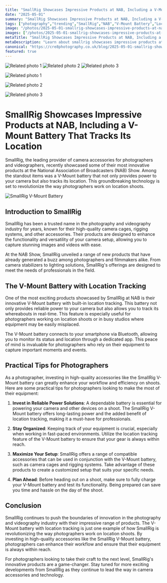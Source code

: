 ```yaml
---
title: "SmallRig Showcases Impressive Products at NAB, Including a V-Mount Battery That Tracks Its Location"
date: "2025-05-01"
summary: "SmallRig Showcases Impressive Products at NAB, Including a V-Mount Battery That Tracks Its Location - A trending topic in photography."
tags: ["photography","trending","SmallRig","NAB","V-Mount Battery","Location Tracking","Photography","Videography","Camera Accessories","Innovation","Workflow","Equipment"]
image: "/photos/2025-05-01-smallrig-showcases-impressive-products-at-nab-including-a-v-mount-battery-that-tracks-its-location-1.jpg"
images: ["/photos/2025-05-01-smallrig-showcases-impressive-products-at-nab-including-a-v-mount-battery-that-tracks-its-location-1.jpg","/photos/2025-05-01-smallrig-showcases-impressive-products-at-nab-including-a-v-mount-battery-that-tracks-its-location-2.jpg","/photos/2025-05-01-smallrig-showcases-impressive-products-at-nab-including-a-v-mount-battery-that-tracks-its-location-3.jpg"]
metaTitle: "SmallRig Showcases Impressive Products at NAB, Including a V-Mount Battery That Tracks Its Location | cre8 Photography"
metaDescription: "Learn about smallrig showcases impressive products at nab, including a v-mount battery that tracks its location in photography with practical tips and insights."
canonical: "https://cre8photography.co.uk/blog/2025-05-01-smallrig-showcases-impressive-products-at-nab-including-a-v-mount-battery-that-tracks-its-location"
featured: true
---
```


<!-- Gallery as HTML -->

<div class="grid grid-cols-1 sm:grid-cols-2 md:grid-cols-3 gap-4">
  <img src="/photos/2025-05-01-smallrig-showcases-impressive-products-at-nab-including-a-v-mount-battery-that-tracks-its-location-1.jpg" alt="Related photo 1" class="w-full rounded-lg" />
<img src="/photos/2025-05-01-smallrig-showcases-impressive-products-at-nab-including-a-v-mount-battery-that-tracks-its-location-2.jpg" alt="Related photo 2" class="w-full rounded-lg" />
<img src="/photos/2025-05-01-smallrig-showcases-impressive-products-at-nab-including-a-v-mount-battery-that-tracks-its-location-3.jpg" alt="Related photo 3" class="w-full rounded-lg" />
</div>


<!-- Gallery as Markdown -->
![Related photo 1](/photos/2025-05-01-smallrig-showcases-impressive-products-at-nab-including-a-v-mount-battery-that-tracks-its-location-1.jpg)


![Related photo 2](/photos/2025-05-01-smallrig-showcases-impressive-products-at-nab-including-a-v-mount-battery-that-tracks-its-location-2.jpg)


![Related photo 3](/photos/2025-05-01-smallrig-showcases-impressive-products-at-nab-including-a-v-mount-battery-that-tracks-its-location-3.jpg)



# SmallRig Showcases Impressive Products at NAB, Including a V-Mount Battery That Tracks Its Location

SmallRig, the leading provider of camera accessories for photographers and videographers, recently showcased some of their most innovative products at the National Association of Broadcasters (NAB) Show. Among the standout items was a V-Mount battery that not only provides power to your camera but also tracks its location. This groundbreaking technology is set to revolutionize the way photographers work on location shoots.

![SmallRig V-Mount Battery](/path/to/image)

## Introduction to SmallRig

SmallRig has been a trusted name in the photography and videography industry for years, known for their high-quality camera cages, rigging systems, and other accessories. Their products are designed to enhance the functionality and versatility of your camera setup, allowing you to capture stunning images and videos with ease.

At the NAB Show, SmallRig unveiled a range of new products that have already generated a buzz among photographers and filmmakers alike. From camera stabilizers to lighting solutions, SmallRig's offerings are designed to meet the needs of professionals in the field.

## The V-Mount Battery with Location Tracking

One of the most exciting products showcased by SmallRig at NAB is their innovative V-Mount battery with built-in location tracking. This battery not only provides reliable power to your camera but also allows you to track its whereabouts in real-time. This feature is especially useful for photographers working on location shoots or in busy studios where equipment may be easily misplaced.

The V-Mount battery connects to your smartphone via Bluetooth, allowing you to monitor its status and location through a dedicated app. This peace of mind is invaluable for photographers who rely on their equipment to capture important moments and events.

## Practical Tips for Photographers

As a photographer, investing in high-quality accessories like the SmallRig V-Mount battery can greatly enhance your workflow and efficiency on shoots. Here are some practical tips for photographers looking to make the most of their equipment:

1. **Invest in Reliable Power Solutions**: A dependable battery is essential for powering your camera and other devices on a shoot. The SmallRig V-Mount battery offers long-lasting power and the added benefit of location tracking, making it a must-have for professionals.

2. **Stay Organized**: Keeping track of your equipment is crucial, especially when working in fast-paced environments. Utilize the location tracking feature of the V-Mount battery to ensure that your gear is always within reach.

3. **Maximize Your Setup**: SmallRig offers a range of compatible accessories that can be used in conjunction with the V-Mount battery, such as camera cages and rigging systems. Take advantage of these products to create a customized setup that suits your specific needs.

4. **Plan Ahead**: Before heading out on a shoot, make sure to fully charge your V-Mount battery and test its functionality. Being prepared can save you time and hassle on the day of the shoot.

## Conclusion

SmallRig continues to push the boundaries of innovation in the photography and videography industry with their impressive range of products. The V-Mount battery with location tracking is just one example of how SmallRig is revolutionizing the way photographers work on location shoots. By investing in high-quality accessories like the SmallRig V-Mount battery, photographers can enhance their workflow and ensure that their equipment is always within reach.

For photographers looking to take their craft to the next level, SmallRig's innovative products are a game-changer. Stay tuned for more exciting developments from SmallRig as they continue to lead the way in camera accessories and technology.

